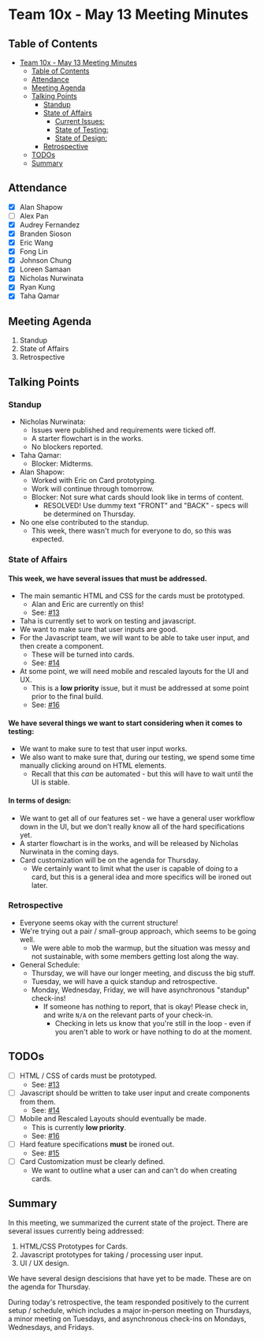 # Team 10x - May 13 Meeting Minutes

## Table of Contents

- [Team 10x - May 13 Meeting Minutes](#team-10x---may-13-meeting-minutes)
  - [Table of Contents](#table-of-contents)
  - [Attendance](#attendance)
  - [Meeting Agenda](#meeting-agenda)
  - [Talking Points](#talking-points)
    - [Standup](#standup)
    - [State of Affairs](#state-of-affairs)
      - [Current Issues:](#this-week-we-have-several-issues-that-must-be-addressed)
      - [State of Testing:](#we-have-several-things-we-want-to-start-considering-when-it-comes-to-testing)
      - [State of Design:](#in-terms-of-design)
    - [Retrospective](#retrospective)
  - [TODOs](#todos)
  - [Summary](#summary)

## Attendance

- [x] Alan Shapow
- [ ] Alex Pan
- [x] Audrey Fernandez
- [x] Branden Sioson
- [x] Eric Wang
- [x] Fong Lin
- [x] Johnson Chung
- [x] Loreen Samaan
- [x] Nicholas Nurwinata
- [x] Ryan Kung
- [x] Taha Qamar

## Meeting Agenda

1. Standup
2. State of Affairs
3. Retrospective

## Talking Points

### Standup

- Nicholas Nurwinata: 
  - Issues were published and requirements were ticked off.
  - A starter flowchart is in the works.
  - No blockers reported.
- Taha Qamar:
  - Blocker: Midterms.
- Alan Shapow:
  - Worked with Eric on Card prototyping.
  - Work will continue through tomorrow.
  - Blocker: Not sure what cards should look like in terms of content.
    - RESOLVED! Use dummy text "FRONT" and "BACK" - specs will be determined on Thursday.
- No one else contributed to the standup.
  - This week, there wasn't much for everyone to do, so this was expected.

### State of Affairs

#### This week, we have several issues that must be addressed.
  - The main semantic HTML and CSS for the cards must be prototyped. 
    - Alan and Eric are currently on this!
    - See: [#13](https://github.com/cse110-sp25-group-10/Flashcard-Project/issues/13)
  - Taha is currently set to work on testing and javascript.
  - We want to make sure that user inputs are good.
  - For the Javascript team, we will want to be able to take user input, and then create a component.
    - These will be turned into cards.
    - See: [#14](https://github.com/cse110-sp25-group-10/Flashcard-Project/issues/14)
  - At some point, we will need mobile and rescaled layouts for the UI and UX. 
    - This is a **low priority** issue, but it must be addressed at some point prior to the final build.
    - See: [#16](https://github.com/cse110-sp25-group-10/Flashcard-Project/issues/16)  
#### We have several things we want to start considering when it comes to testing:
  - We want to make sure to test that user input works.
  - We also want to make sure that, during our testing, we spend some time manually clicking around on HTML elements. 
    - Recall that this *can* be automated - but this will have to wait until the UI is stable.
#### In terms of design:
  - We want to get all of our features set - we have a general user workflow down in the UI, but we don't really know all of the hard specifications yet.
  - A starter flowchart is in the works, and will be released by Nicholas Nurwinata in the coming days.
  - Card customization will be on the agenda for Thursday.
    - We certainly want to limit what the user is capable of doing to a card, but this is a general idea and more specifics will be ironed out later.

### Retrospective

- Everyone seems okay with the current structure!
- We're trying out a pair / small-group approach, which seems to be going well.
  - We were able to mob the warmup, but the situation was messy and not sustainable, with some members getting lost along the way.
- General Schedule:
  - Thursday, we will have our longer meeting, and discuss the big stuff.
  - Tuesday, we will have a quick standup and retrospective.
  - Monday, Wednesday, Friday, we will have asynchronous "standup" check-ins!
    - If someone has nothing to report, that is okay! Please check in, and write `N/A` on the relevant parts of your check-in.
      - Checking in lets us know that you're still in the loop - even if you aren't able to work or have nothing to do at the moment.
  
## TODOs

- [ ] HTML / CSS of cards must be prototyped.
  - See: [#13](https://github.com/cse110-sp25-group-10/Flashcard-Project/issues/13)
- [ ] Javascript should be written to take user input and create components from them. 
  - See: [#14](https://github.com/cse110-sp25-group-10/Flashcard-Project/issues/14)
- [ ] Mobile and Rescaled Layouts should eventually be made. 
  - This is currently **low priority**.
  - See: [#16](https://github.com/cse110-sp25-group-10/Flashcard-Project/issues/16)
- [ ] Hard feature specifications **must** be ironed out.
  - See: [#15](https://github.com/cse110-sp25-group-10/Flashcard-Project/issues/15)
- [ ] Card Customization must be clearly defined.
  - We want to outline what a user can and can't do when creating cards.

## Summary

In this meeting, we summarized the current state of the project. There are several issues currently being addressed:
1. HTML/CSS Prototypes for Cards.
2. Javascript prototypes for taking / processing user input.
3. UI / UX design.

We have several design descisions that have yet to be made. These are on the agenda for Thursday.

During today's retrospective, the team responded positively to the current setup / schedule, which includes a major in-person meeting on Thursdays, a minor meeting on Tuesdays, and asynchronous check-ins on Mondays, Wednesdays, and Fridays. 
